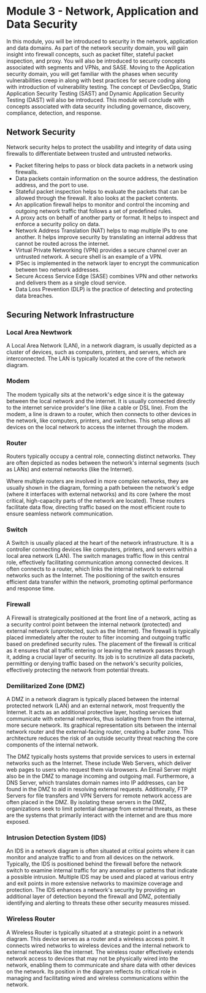 # Module 3 - Network, Application and Data Security
In this module, you will be introduced to security in the network, application and data domains. As part of the network security domain, you will gain insight into firewall concepts, such as packet filter, stateful packet inspection, and proxy. You will also be introduced to security concepts associated with segments and VPNs, and SASE. Moving to the Application security domain, you will get familiar with the phases when security vulnerabilities creep in along with best practices for secure coding along with introduction of vulnerability testing. The concept of DevSecOps, Static Application Security Testing (SAST) and Dynamic Application Security Testing (DAST) will also be introduced. This module will conclude with concepts associated with data security including governance, discovery, compliance, detection, and response.

## Network Security
Network security helps to protect the usability and integrity of data using firewalls to differentiate between trusted and untrusted networks.

- Packet filtering helps to pass or block data packets in a network using firewalls.
- Data packets contain information on the source address, the destination address, and the port to use.
- Stateful packet inspection helps to evaluate the packets that can be allowed through the firewall. It also looks at the packet contents.
- An application firewall helps to monitor and control the incoming and outgoing network traffic that follows a set of predefined rules.
- A proxy acts on behalf of another party or format. It helps to inspect and enforce a security policy on data.
- Network Address Translation (NAT) helps to map multiple IPs to one another. It helps improve security by translating an internal address that cannot be routed across the internet.
- Virtual Private Networking (VPN) provides a secure channel over an untrusted network. A secure shell is an example of a VPN.
- IPSec is implemented in the network layer to encrypt the communication between two network addresses.
- Secure Access Service Edge (SASE) combines VPN and other networks and delivers them as a single cloud service.
- Data Loss Prevention (DLP) is the practice of detecting and protecting data breaches.

## Securing Network Infrastructure

### Local Area Newtwork
A Local Area Network (LAN), in a network diagram, is usually depicted as a cluster of devices, such as computers, printers, and servers, which are interconnected. The LAN is typically located at the core of the network diagram.

### Modem
The modem typically sits at the network's edge since it is the gateway between the local network and the internet. It is usually connected directly to the internet service provider's line (like a cable or DSL line). From the modem, a line is drawn to a router, which then connects to other devices in the network, like computers, printers, and switches. This setup allows all devices on the local network to access the internet through the modem.

### Router
Routers typically occupy a central role, connecting distinct networks. They are often depicted as nodes between the network's internal segments (such as LANs) and external networks (like the Internet).

Where multiple routers are involved in more complex networks, they are usually shown in the diagram, forming a path between the network's edge (where it interfaces with external networks) and its core (where the most critical, high-capacity parts of the network are located). These routers facilitate data flow, directing traffic based on the most efficient route to ensure seamless network communication.

### Switch
A Switch is usually placed at the heart of the network infrastructure. It is a controller connecting devices like computers, printers, and servers within a local area network (LAN). The switch manages traffic flow in this central role, effectively facilitating communication among connected devices. It often connects to a router, which links the internal network to external networks such as the Internet. The positioning of the switch ensures efficient data transfer within the network, promoting optimal performance and response time.

### Firewall
A Firewall is strategically positioned at the front line of a network, acting as a security control point between the internal network (protected) and external network (unprotected, such as the Internet). The firewall is typically placed immediately after the router to filter incoming and outgoing traffic based on predefined security rules. The placement of the firewall is critical as it ensures that all traffic entering or leaving the network passes through it, adding a crucial layer of security. Its job is to scrutinize all data packets, permitting or denying traffic based on the network's security policies, effectively protecting the network from potential threats.

### Demilitarized Zone (DMZ)
A DMZ in a network diagram is typically placed between the internal protected network (LAN) and an external network, most frequently the Internet. It acts as an additional protective layer, hosting services that communicate with external networks, thus isolating them from the internal, more secure network. Its graphical representation sits between the internal network router and the external-facing router, creating a buffer zone. This architecture reduces the risk of an outside security threat reaching the core components of the internal network.

The DMZ typically hosts systems that provide services to users in external networks such as the Internet. These include Web Servers, which deliver web pages to users who request them via browsers. An Email Server might also be in the DMZ to manage incoming and outgoing mail. Furthermore, a DNS Server, which translates domain names into IP addresses, can be found in the DMZ to aid in resolving external requests. Additionally, FTP Servers for file transfers and VPN Servers for remote network access are often placed in the DMZ. By isolating these servers in the DMZ, organizations seek to limit potential damage from external threats, as these are the systems that primarily interact with the internet and are thus more exposed.

### Intrusion Detection System (IDS)
An IDS in a network diagram is often situated at critical points where it can monitor and analyze traffic to and from all devices on the network. Typically, the IDS is positioned behind the firewall before the network switch to examine internal traffic for any anomalies or patterns that indicate a possible intrusion. Multiple IDS may be used and placed at various entry and exit points in more extensive networks to maximize coverage and protection. The IDS enhances a network's security by providing an additional layer of detection beyond the firewall and DMZ, potentially identifying and alerting to threats these other security measures missed.

### Wireless Router
A Wireless Router is typically situated at a strategic point in a network diagram. This device serves as a router and a wireless access point. It connects wired networks to wireless devices and the internal network to external networks like the internet. The wireless router effectively extends network access to devices that may not be physically wired into the network, enabling them to communicate and share data with other devices on the network. Its position in the diagram reflects its critical role in managing and facilitating wired and wireless communications within the network.
